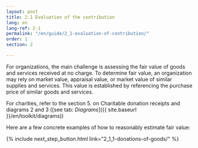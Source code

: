 ```yaml
---
layout: post
title: 2.1 Evaluation of the contribution
lang: en
lang-ref: 2-1
permalink: "/en/guide/2_1-evaluation-of-contribution/"
order: 1
section: 2

---
```

For organizations, the main challenge is assessing the fair value of goods and services received at no charge. To determine fair value, an organization may rely on market value, appraisal value, or market value of similar supplies and services. This value is established by referencing the purchase price of similar goods and services.

For charities, refer to the section 5. on Charitable donation receipts and diagrams 2 and 3 (\[see tab: _Diagrams_\]({{ site.baseurl }}/en/toolkit/diagrams))

Here are a few concrete examples of how to reasonably estimate fair value:

{% include next_step_button.html link="2_1_1-donations-of-goods/" %}
